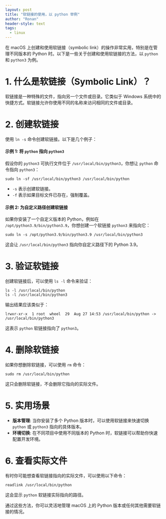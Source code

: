 ```yaml
---
layout: post
title: "软链接的使用，以 python 举例"
author: "Ronan"
header-style: text
tags:
  - linux
---
```


在 macOS 上创建和使用软链接（symbolic link）的操作非常实用，特别是在管理不同版本的 Python 时。以下是一些关于创建和使用软链接的方法，以 `python` 和 `python3` 为例。

# 1. **什么是软链接（Symbolic Link）？**

软链接是一种特殊的文件，指向另一个文件或目录。它类似于 Windows 系统中的快捷方式。软链接允许你使用不同的名称来访问相同的文件或目录。

# 2. **创建软链接**

使用 `ln -s` 命令创建软链接。以下是几个例子：

#### 示例 1: 将 `python` 指向 `python3`

假设你的 `python3` 可执行文件位于 `/usr/local/bin/python3`，你想让 `python` 命令指向 `python3`：

```shell
sudo ln -sf /usr/local/bin/python3 /usr/local/bin/python
```

- `-s` 表示创建软链接。
- `-f` 表示如果目标文件已存在，强制覆盖。

#### 示例 2: 为自定义路径创建软链接

如果你安装了一个自定义版本的 Python，例如在 `/opt/python3.9/bin/python3.9`，你想创建一个软链接 `python3` 来指向它：

```shell
sudo ln -s /opt/python3.9/bin/python3.9 /usr/local/bin/python3
```

这会让 `/usr/local/bin/python3` 指向你自定义路径下的 Python 3.9。

# 3. **验证软链接**

创建软链接后，可以使用 `ls -l` 命令来验证：

```shell
ls -l /usr/local/bin/python
ls -l /usr/local/bin/python3
```

输出结果应该类似于：

```shell
lrwxr-xr-x  1 root  wheel  29  Aug 27 14:53 /usr/local/bin/python -> /usr/local/bin/python3
```

这表示 `python` 软链接指向了 `python3`。

# 4. **删除软链接**

如果你想删除软链接，可以使用 `rm` 命令：

```shell
sudo rm /usr/local/bin/python
```

这只会删除软链接，不会删除它指向的实际文件。

# 5. **实用场景**

- **版本管理**: 当你安装了多个 Python 版本时，可以使用软链接来快速切换 `python` 或 `python3` 指向的具体版本。
- **环境切换**: 在不同项目中使用不同版本的 Python 时，软链接可以帮助你快速配置开发环境。

# 6. **查看实际文件**

有时你可能想查看软链接指向的实际文件，可以使用以下命令：

```shell
readlink /usr/local/bin/python
```

这会显示 `python` 软链接实际指向的路径。

通过这些方法，你可以灵活地管理 macOS 上的 Python 版本或任何其他需要软链接的情况。